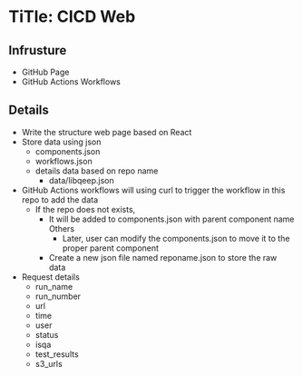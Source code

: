 # TiTle: CICD Web

## Infrusture
- GitHub Page
- GitHub Actions Workflows

## Details
- Write the structure web page based on React
- Store data using json
  - components.json
  - workflows.json
  - details data based on repo name
    - data/libqeep.json
- GitHub Actions workflows will using curl to trigger the workflow in this repo to add the data
  - If the repo does not exists, 
    - It will be added to components.json with parent component name Others
      - Later, user can modify the components.json to move it to the proper parent component
    - Create a new json file named reponame.json to store the raw data
- Request details
  - run_name
  - run_number
  - url
  - time
  - user
  - status
  - isqa
  - test_results
  - s3_urls